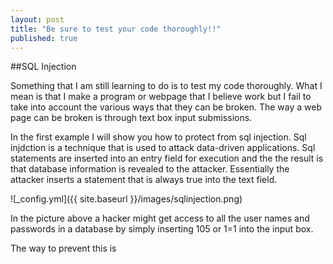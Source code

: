 ```yaml
---
layout: post
title: "Be sure to test your code thoroughly!!"
published: true
---
```

##SQL Injection

Something that I am still learning to do is to test my code thoroughly.  What I mean is that I make a program or webpage that I believe work but I fail to take into account the various ways that they can be broken.  The way a web page can be broken is through text box input submissions.

In the first example I will show you how to protect from sql injection.  Sql injdction is a technique that is used to attack data-driven applications. Sql statements are inserted into an entry field for execution and the the result is that database information is revealed to the attacker. Essentially the attacker inserts a statement that is always true into the text field.

![_config.yml]({{ site.baseurl }}/images/sqlinjection.png)

In the picture above a hacker might get access to all the user names and passwords in a database by simply inserting 105 or 1=1 into the input box.

The way to prevent this is
